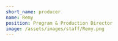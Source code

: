 ```yaml
---
short_name: producer
name: Remy
position: Program & Production Director
image: /assets/images/staff/Remy.png
---
```

